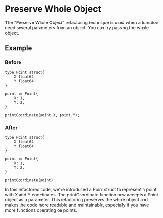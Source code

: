 # Preserve Whole Object

The "Preserve Whole Object" refactoring technique is used when a function need several parameters from an object. You can try passing the whole object.

## Example

### Before

```
type Point struct{
	X float64
	Y float64
}

point := Point{
	X: 1,
	Y: 2,
}

printCoordinate(point.X, point.Y);
```

### After

```
type Point struct{
	X float64
	Y float64
}

point := Point{
	X: 1,
	Y: 2,
}

printCoordinate(point)
```

In this refactored code, we've introduced a Point struct to represent a point with X and Y coordinates. The printCoordinate function now accepts a Point object as a parameter. This refactoring preserves the whole object and makes the code more readable and maintainable, especially if you have more functions operating on points.
